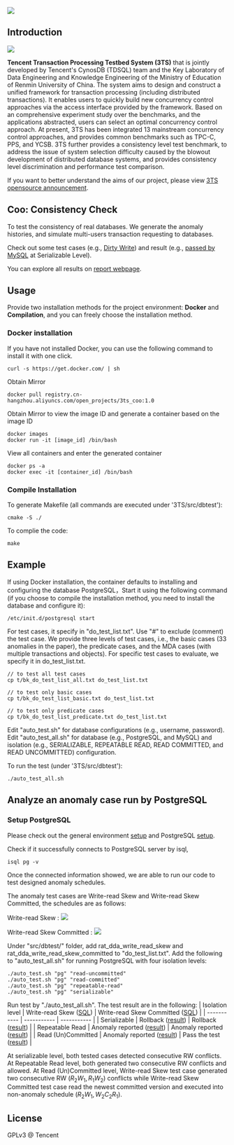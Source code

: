 ![](assets/logo.png)

## Introduction

![](https://img.shields.io/badge/license-GPLv3-brightgreen)

**Tencent Transaction Processing Testbed System (3TS)** that is jointly developed by Tencent's CynosDB (TDSQL) team and the Key Laboratory of Data Engineering and Knowledge Engineering of the Ministry of Education of Renmin University of China. The system aims to design and construct a unified framework for transaction processing (including distributed transactions). It enables users to quickly build new concurrency control approaches via the access interface provided by the framework. Based on an comprehensive experiment study over the benchmarks, and the applications abstracted, users can select an optimal concurrency control approach. At present, 3TS has been integrated 13 mainstream concurrency control approaches, and provides common benchmarks such as TPC-C, PPS, and YCSB. 3TS further provides a consistency level test benchmark, to address the issue of system selection difficulty caused by the blowout development of distributed database systems, and provides consistency level discrimination and performance test comparison.

If you want to better understand the aims of our project, please view [3TS opensource announcement](doc/en/announcement.md).

## Coo: Consistency Check

To test the consistency of real databases.
We generate the anomaly histories, and simulate multi-users transaction requesting to databases.

Check out some test cases (e.g., [Dirty Write](test_result/test_cases/wat_sda_dirty_write_2commit.txt)) and result (e.g., [passed by MySQL](test_result/centralizend_result/mysql/serializable/wat_sda_dirty_write_2commit.txt) at Serializable Level).

You can explore all results on [report webpage](https://axingguchen.github.io/3TS/).

## Usage
Provide two installation methods for the project environment: **Docker** and **Compilation**, and you can freely choose the installation method.

### Docker installation

If you have not installed Docker, you can use the following command to install it with one click.

```shell
curl -s https://get.docker.com/ | sh  
```

Obtain Mirror

```shell
docker pull registry.cn-hangzhou.aliyuncs.com/open_projects/3ts_coo:1.0
```

Obtain Mirror to view the image ID and generate a container based on the image ID

```shell
docker images
docker run -it [image_id] /bin/bash
```

View all containers and enter the generated container

```shell
docker ps -a
docker exec -it [container_id] /bin/bash
```

### Compile Installation

 To generate Makefile (all commands are executed under '3TS/src/dbtest'):

```
cmake -S ./
```

To complie the code:

```
make
```

## Example

If using Docker installation, the container defaults to installing and configuring the database PostgreSQL，Start it using the following command (if you choose to compile the installation method, you need to install the database and configure it):

```shell
/etc/init.d/postgresql start
```

For test cases, it specify in "do_test_list.txt". Use "#" to exclude (comment) the test case.
We provide three levels of test cases, i.e., the basic cases (33 anomalies in the paper), the predicate cases, and the MDA cases (with multiple transactions and objects). For specific test cases to evaluate, we specify it in do_test_list.txt. 

```
// to test all test cases
cp t/bk_do_test_list_all.txt do_test_list.txt 

// to test only basic cases
cp t/bk_do_test_list_basic.txt do_test_list.txt 

// to test only predicate cases
cp t/bk_do_test_list_predicate.txt do_test_list.txt 
```

Edit "auto_test.sh" for database configurations (e.g., username, password). Edit "auto_test_all.sh" for database (e.g., PostgreSQL, and MySQL) and isolation (e.g., SERIALIZABLE, REPEATABLE READ, READ COMMITTED, and READ UNCOMMITTED) configuration.


To run the test (under '3TS/src/dbtest'):
```
./auto_test_all.sh
```

## Analyze an anomaly case run by PostgreSQL

### Setup PostgreSQL
Please check out the general environment [setup](doc/en/setup_db_environment) and PostgreSQL [setup](doc/en/setup_db_postgresql).

Check if it successfully connects to PostgreSQL server by isql, 
```
isql pg -v
```
Once the connected information showed, we are able to run our code to test designed anomaly schedules.

The anomaly test cases are Write-read Skew and Write-read Skew Committed, the schedules are as follows:

Write-read Skew : <img src="https://render.githubusercontent.com/render/math?math=W_1[x_1]W_2[y_1]R_2[x_1]R_1[y_1]">

Write-read Skew Committed : <img src="https://render.githubusercontent.com/render/math?math=W_1[x_1]W_2[y_1]R_2[x_1]C_2R_1[y_1]">

Under "src/dbtest/" folder, add rat_dda_write_read_skew and rat_dda_write_read_skew_committed to "do_test_list.txt".
Add the following to "auto_test_all.sh" for running PostgreSQL with four isolation levels:
```
./auto_test.sh "pg" "read-uncommitted"
./auto_test.sh "pg" "read-committed"
./auto_test.sh "pg" "repeatable-read"
./auto_test.sh "pg" "serializable"
```
Run test by "./auto_test_all.sh". The test result are in the following:
| Isolation level      | Write-read Skew ([SQL](test_result/test_cases/rat_dda_write_read_skew.txt)) | Write-read Skew Committed ([SQL](test_result/test_cases/rat_dda_write_read_skew_committed.txt)) |
| ----------- | ----------- | ----------- |
| Serializable      | Rollback ([result](test_result/centralizend_result/pg/serializable/rat_dda_write_read_skew.txt)) | Rollback ([result](test_result/centralizend_result/pg/serializable/rat_dda_write_read_skew_committed.txt)) |
| Repeatable Read   | Anomaly reported ([result](test_result/centralizend_result/pg/repeatable-read/rat_dda_write_read_skew.txt)) | Anomaly reported ([result](test_result/centralizend_result/pg/repeatable-read/rat_dda_write_read_skew_committed.txt)) |
| Read (Un)Committed   | Anomaly reported ([result](test_result/centralizend_result/pg/read-committed/rat_dda_write_read_skew.txt)) | Pass the test ([result](test_result/centralizend_result/pg/read-committed/rat_dda_write_read_skew_committed.txt)) |

At serializable level, both tested cases detected consecutive RW conflicts.
At Repeatable Read level, both generated two consecutive RW conflicts and allowed.
At Read (Un)Committed level, Write-read Skew test case generated two consecutive RW ($R_2W_1,R_1W_2$) conflicts while Write-read Skew Committed test case read the newest committed version and executed into non-anomaly schedule ($R_2W_1,W_2C_2R_1$).


## License

GPLv3 @ Tencent
